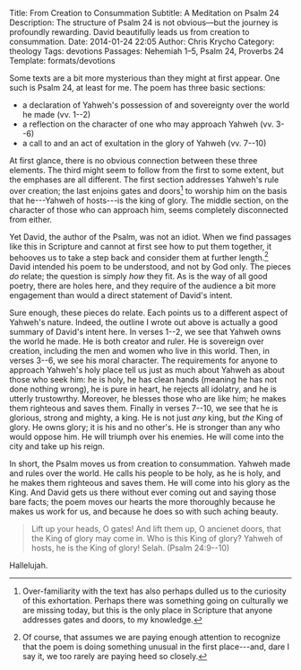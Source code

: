 Title: From Creation to Consummation
Subtitle: A Meditation on Psalm 24
Description: The structure of Psalm 24 is not obvious—but the journey is profoundly rewarding. David beautifully leads us from creation to consummation.
Date: 2014-01-24 22:05
Author: Chris Krycho
Category: theology
Tags: devotions
Passages: Nehemiah 1–5, Psalm 24, Proverbs 24
Template: formats/devotions

Some texts are a bit more mysterious than they might at first appear. One such is Psalm 24, at least for me. The poem has three basic sections:

- a declaration of Yahweh's possession of and sovereignty over the world he made (vv. 1--2)
- a reflection on the character of one who may approach Yahweh (vv. 3--6)
- a call to and an act of exultation in the glory of Yahweh (vv. 7--10)

At first glance, there is no obvious connection between these three elements. The third might seem to follow from the first to some extent, but the emphases are all different. The first section addresses Yahweh's rule over creation; the last enjoins gates and doors[^gates-doors] to worship him on the basis that he---Yahweh of hosts---is the king of glory. The middle section, on the character of those who can approach him, seems completely disconnected from either.

Yet David, the author of the Psalm, was not an idiot. When we find passages like this in Scripture and cannot at first see how to put them together, it behooves us to take a step back and consider them at further length.[^consider] David intended his poem to be understood, and not by God only. The pieces *do* relate; the question is simply *how* they fit. As is the way of all good poetry, there are holes here, and they require of the audience a bit more engagement than would a direct statement of David's intent.

Sure enough, these pieces do relate. Each points us to a different aspect of Yahweh's nature. Indeed, the outline I wrote out above is actually a good summary of David's intent here. In verses 1--2, we see that Yahweh owns the world he made. He is both creator and ruler. He is sovereign over creation, including the men and women who live in this world. Then, in verses 3--6, we see his moral character. The requirements for anyone to approach Yahweh's holy place tell us just as much about Yahweh as about those who seek him: he is holy, he has clean hands (meaning he has not done nothing wrong), he is pure in heart, he rejects all idolatry, and he is utterly trustowrthy. Moreover, he blesses those who are like him; he makes them righteous and saves them. Finally in verses 7--10, we see that he is glorious, strong and mighty, a king. He is not just *any* king, but *the* King of glory. He owns glory; it is his and no other's. He is stronger than any who would oppose him. He will triumph over his enemies. He will come into the city and take up his reign.

In short, the Psalm moves us from creation to consummation. Yahweh made and rules over the world. He calls his people to be holy, as he is holy, and he makes them righteous and saves them. He will come into his glory as the King. And David gets us there without ever coming out and saying those bare facts; the poem moves our hearts the more thoroughly because he makes us work for us, and because he does so with such aching beauty.

> Lift up your heads, O gates!
> And lift them up, O ancienet doors,
> that the King of glory may come in.
> Who is this King of glory?
> Yahweh of hosts,
> he is the King of glory! Selah. (Psalm 24:9--10)

Hallelujah.

[^gates-doors]: Over-familiarity with the text has also perhaps dulled us to the curiosity of this exhortation. Perhaps there was something going on culturally we are missing today, but this is the only place in Scripture that anyone addresses gates and doors, to my knowledge.

[^consider]: Of course, that assumes we are paying enough attention to recognize that the poem is doing something unusual in the first place---and, dare I say it, we too rarely are paying heed so closely.
